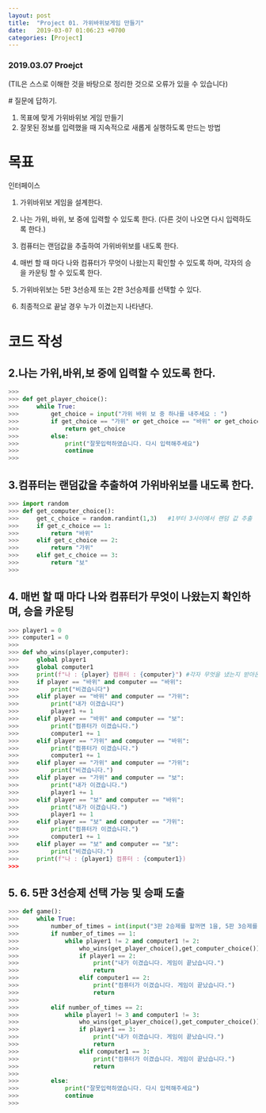 ```yaml
---
layout: post
title:  "Project 01. 가위바위보게임 만들기"
date:   2019-03-07 01:06:23 +0700
categories: [Project]
---
```


### 2019.03.07 Proejct

(TIL은 스스로 이해한 것을 바탕으로 정리한 것으로 오류가 있을 수 있습니다)

\# 질문에 답하기.  

1. 목표에 맞게 가위바위보 게임 만들기
2. 잘못된 정보를 입력했을 때 지속적으로 새롭게 실행하도록 만드는 방법


# 목표

인터페이스

1. 가위바위보 게임을 설계한다.

2. 나는 가위, 바위, 보 중에 입력할 수 있도록 한다. (다른 것이 나오면 다시 입력하도록 한다.)

3. 컴퓨터는 랜덤값을 추출하여 가위바위보를 내도록 한다.

4. 매번 할 때 마다 나와 컴퓨터가 무엇이 나왔는지 확인할 수 있도록 하며, 각자의 승을 카운팅 할 수 있도록 한다.

5. 가위바위보는 5판 3선승제 또는 2판 3선승제를 선택할 수 있다.

6. 최종적으로 끝날 경우 누가 이겼는지 나타낸다.

# 코드 작성
## 2.나는 가위,바위,보 중에 입력할 수 있도록 한다.

```python
>>> 
>>> def get_player_choice():
>>> 	while True:
>>> 		get_choice = input("가위 바위 보 중 하나를 내주세요 : ")
>>> 		if get_choice == "가위" or get_choice == "바위" or get_choice == "보":
>>> 			return get_choice
>>> 		else:
>>> 			print("잘못입력하였습니다. 다시 입력해주세요")
>>> 			continue
>>> 
```

## 3.컴퓨터는 랜덤값을 추출하여 가위바위보를 내도록 한다.

```python
>>> import random
>>> def get_computer_choice():
>>> 	get_c_choice = random.randint(1,3)   #1부터 3사이에서 랜덤 값 추출
>>> 	if get_c_choice == 1:
>>> 		return "바위"
>>> 	elif get_c_choice == 2:
>>> 		return "가위"
>>> 	elif get_c_choice == 3:
>>> 		return "보"
>>> 
```

## 4. 매번 할 때 마다 나와 컴퓨터가 무엇이 나왔는지 확인하며, 승을 카운팅

```python
>>> player1 = 0
>>> computer1 = 0
>>> 
>>> def who_wins(player,computer):
>>> 	global player1
>>> 	global computer1
>>> 	print(f"나 : {player} 컴퓨터 : {computer}") #각자 무엇을 냈는지 받아온다.
>>> 	if player == "바위" and computer == "바위":
>>> 		print("비겼습니다")
>>> 	elif player == "바위" and computer == "가위":
>>> 		print("내가 이겼습니다")
>>> 		player1 += 1
>>> 	elif player == "바위" and computer == "보":
>>> 		print("컴퓨터가 이겼습니다.")
>>> 		computer1 += 1
>>> 	elif player == "가위" and computer == "바위":
>>> 		print("컴퓨터가 이겼습니다.")
>>> 		computer1 += 1
>>> 	elif player == "가위" and computer == "가위":
>>> 		print("비겼습니다.")
>>> 	elif player == "가위" and computer == "보":
>>> 		print("내가 이겼습니다.")
>>> 		player1 += 1
>>> 	elif player == "보" and computer == "바위":
>>> 		print("내가 이겼습니다.")
>>> 		player1 += 1
>>> 	elif player == "보" and computer == "가위":
>>> 		print("컴퓨터가 이겼습니다.")
>>> 		computer1 += 1
>>> 	elif player == "보" and computer == "보":
>>> 		print("비겼습니다.")
>>> 	print(f"나 : {player1} 컴퓨터 : {computer1})
>>> 
```

## 5. 6. 5판 3선승제 선택 가능 및 승패 도출

```python
>>> def game():
>>> 	while True:
>>> 		number_of_times = int(input("3판 2승제를 할꺼면 1을, 5판 3승제를 할꺼면 2를 입력해주세요: "))
>>>			if number_of_times == 1:
>>>				while player1 != 2 and computer1 != 2:
>>>					who_wins(get_player_choice(),get_computer_choice())
>>>					if player1 == 2:
>>>						print("내가 이겼습니다. 게임이 끝났습니다.")
>>>						return
>>>					elif computer1 == 2:
>>>						print("컴퓨터가 이겼습니다. 게임이 끝났습니다.")
>>>						return
>>>
>>> 		elif number_of_times == 2:
>>> 			while player1 != 3 and computer1 != 3:
>>>					who_wins(get_player_choice(),get_computer_choice())
>>>					if player1 == 3:
>>>						print("내가 이겼습니다. 게임이 끝났습니다.")
>>>						return
>>>					elif computer1 == 3:
>>>						print("컴퓨터가 이겼습니다. 게임이 끝났습니다.")
>>>						return
>>>
>>>			else:
>>>				print("잘못입력하였습니다. 다시 입력해주세요")
>>>				continue
>>>
```
